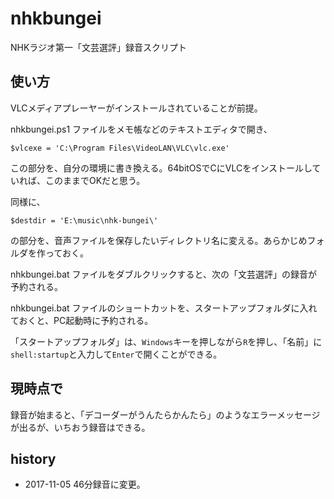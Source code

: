 # nhkbungei

NHKラジオ第一「文芸選評」録音スクリプト

## 使い方

VLCメディアプレーヤーがインストールされていることが前提。

nhkbungei.ps1 ファイルをメモ帳などのテキストエディタで開き、

```
$vlcexe = 'C:\Program Files\VideoLAN\VLC\vlc.exe'
```

この部分を、自分の環境に書き換える。64bitOSでCにVLCをインストールしていれば、このままでOKだと思う。

同様に、

```
$destdir = 'E:\music\nhk-bungei\'
```

の部分を、音声ファイルを保存したいディレクトリ名に変える。あらかじめフォルダを作っておく。

nhkbungei.bat ファイルをダブルクリックすると、次の「文芸選評」の録音が予約される。

nhkbungei.bat ファイルのショートカットを、スタートアップフォルダに入れておくと、PC起動時に予約される。

「スタートアップフォルダ」は、`Windows`キーを押しながら`R`を押し、「名前」に`shell:startup`と入力して`Enter`で開くことができる。

## 現時点で

録音が始まると、「デコーダーがうんたらかんたら」のようなエラーメッセージが出るが、いちおう録音はできる。

## history

- 2017-11-05 46分録音に変更。